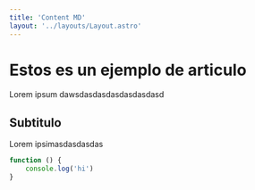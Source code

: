 ```yaml
---
title: 'Content MD'
layout: '../layouts/Layout.astro'
---
```


# Estos es un ejemplo de articulo

Lorem ipsum dawsdasdasdasdasdasdasd

## Subtitulo

Lorem ipsimasdasdasdas

```javascript
function () {
    console.log('hi')
}
```